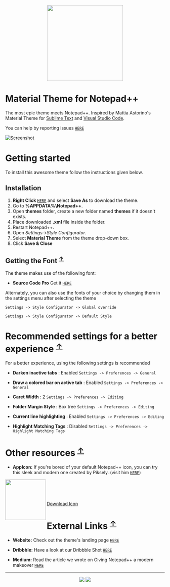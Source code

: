 <p align="center"><a href="https://github.com/HiSandy/npp-material-theme"><img width="240px" src="https://i.imgur.com/4flFIjK.png"/></a></p>

# Material Theme for Notepad++

The most epic theme meets Notepad++.
Inspired by Mattia Astorino's Material Theme for [Sublime Text](https://github.com/equinusocio/material-theme) and [Visual Studio Code](https://github.com/equinusocio/vsc-material-theme).

You can help by reporting issues [`HERE`](https://github.com/HiSandy/npp-material-theme/issues)

![Screenshot](https://i.imgur.com/85UJvYw.jpg)

# Getting started

To install this awesome theme follow the instructions given below.

## Installation

1. **Right Click** [`HERE`](https://raw.githubusercontent.com/HiSandy/npp-material-theme/master/Material%20Theme.xml) and select **Save As** to download the theme.
2. Go to **%APPDATA%\Notepad++**.
3. Open **themes** folder, create a new folder named **themes** if it doesn't exists.
4. Place downloaded **.xml** file inside the folder.
5. Restart Notepad++.
6. Open *Settings->Style Configurator*.
7. Select **Material Theme** from the theme drop-down box.
8. Click **Save & Close**

## Getting the Font <sup>[↑](#getting-started)</sup>

The theme makes use of the following font:

- **Source Code Pro** Get it [`HERE`](https://github.com/adobe-fonts/source-code-pro)

Alternately, you can also use the fonts of your choice by changing them in the settings menu after selecting the theme

`Settings -> Style Configurator -> Global override`

`Settings -> Style Configurator -> Default Style`

# Recommended settings for a better experience <sup>[↑](#getting-started)</sup>

For a better experience, using the following settings is recommended

- **Darken inactive tabs** : Enabled
`Settings -> Preferences -> General`

- **Draw a colored bar on active tab** : Enabled
`Settings -> Preferences -> General`

- **Caret Width** : 2
`Settings -> Preferences -> Editing`

- **Folder Margin Style** : Box tree
`Settings -> Preferences -> Editing`

- **Current line highlighting** : Enabled
`Settings -> Preferences -> Editing`

- **Highlight Matching Tags** : Disabled
`Settings -> Preferences -> Highlight Matching Tags`

# Other resources <sup>[↑](#getting-started)</sup>

- **AppIcon:** If you're bored of your default Notepad++ icon, you can try this  sleek and modern one created by Piksely. (visit him [`HERE`](http://www.piksely.com/))

<a href="https://dribbble.com/shots/2897233-Notepad"><img align="left" width="128" height="128" src="https://i.imgur.com/4flFIjK.png"></a>

<br/><br/><br/><br/>
[Download Icon](https://drive.google.com/uc?id=1IZLO0br_quw7O3Fd8dtrQjLjP3loK9J-&export=download)
<br/>

# External Links <sup>[↑](#getting-started)</sup>

- **Website:** Check out the theme's landing page [`HERE`](https://notepadplusplus.wixsite.com/theme)

- **Dribbble:** Have a look at our Dribbble Shot [`HERE`](https://dribbble.com/shots/4155553-Material-Design-Theme-for-Notepad)

- **Medium:** Read the article we wrote on Giving Notepad++ a modern makeover [`HERE`](https://medium.com/@HiSandy/notepad-plus-plus-material-theme-2c3951e65e01)

---

<p align="center"><a href="http://www.apache.org/licenses/LICENSE-2.0"><img src="https://img.shields.io/badge/License-Apache_2.0-5E81AC.svg?style=flat-square"/></a> <a href="https://creativecommons.org/licenses/by-sa/4.0"><img src="https://img.shields.io/badge/License-CC_BY--SA_4.0-5E81AC.svg?style=flat-square"/></a></p>
